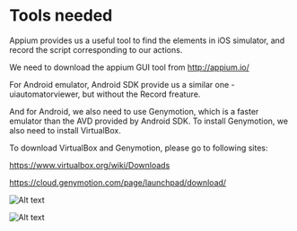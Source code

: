 # Tools needed

Appium provides us a useful tool to find the elements in iOS simulator, and record the script corresponding to our actions.

We need to download the appium GUI tool from http://appium.io/

For Android emulator, Android SDK provide us a similar one - uiautomatorviewer, but without the Record freature.

And for Android, we also need to use Genymotion, which is a faster emulator than the AVD provided by Android SDK. To install Genymotion, we also need to install VirtualBox.

To download VirtualBox and Genymotion, please go to following sites:

https://www.virtualbox.org/wiki/Downloads

https://cloud.genymotion.com/page/launchpad/download/

![Alt text](https://raw.githubusercontent.com/hy1984427/appium/master/images/virtualbox_logo.png "VirtualBox")

![Alt text](https://raw.githubusercontent.com/hy1984427/appium/master/images/genymotion_logo.png "Genymotion")
